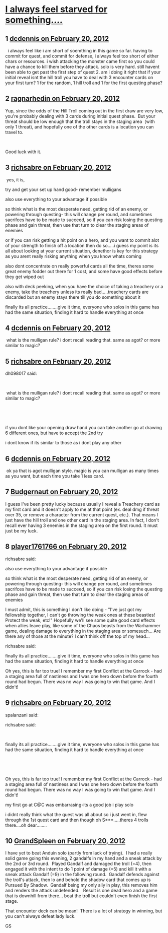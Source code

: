 # [I always feel starved for something....](https://community.fantasyflightgames.com/topic/60709-i-always-feel-starved-for-something/)

## 1 [dcdennis on February 20, 2012](https://community.fantasyflightgames.com/topic/60709-i-always-feel-starved-for-something/?do=findComment&comment=596468)

  i always feel like i am short of soemthing in this game so far. having to commit for quest, and commit for defense, i always feel too short of either chars or resources. i wish attacking the monster came first so you could have a chance to kill them before they attack. solo is very hard. still havent been able to get past the first step of quest 2. am i doing it right that if your initial reveal isnt the hill troll you have to deal with 3 encounter cards on your first turn? 1 for the random, 1 hill troll and 1 for the first questing phase?

## 2 [ragnarhedin on February 20, 2012](https://community.fantasyflightgames.com/topic/60709-i-always-feel-starved-for-something/?do=findComment&comment=596474)

Yup, since the odds of the Hill Troll coming out in the first draw are very low, you're probably dealing with 3 cards during initial quest phase.  But your threat should be low enough that the troll stays in the staging area  (with only 1 threat), and hopefully one of the other cards is a location you can travel to.

 

Good luck with it.

## 3 [richsabre on February 20, 2012](https://community.fantasyflightgames.com/topic/60709-i-always-feel-starved-for-something/?do=findComment&comment=596475)

 yes, it is,

try and get your set up hand good- remember mulligans

also use everything to your advantage if possible

so think what is the most desperate need, getting rid of an enemy, or powering through questing- this will change per round, and sometimes sacrifces have to be made to succeed, so if you can risk losing the questing phase and gain threat, then use that turn to clear the staging areas of enemies

or if you can risk getting a hit point on a hero, and you want to commit alot of your strength to finish off a location then do so.....i guess my point is its all about looking at your current situation, denethor is key for this strategy as you arent really risking anything when you know whats coming

also dont concentrate on really powerful cards all the time, theres some great enemy fodder out there for 1 cost, and some have good effects before they get wiped out

also with deck peeking, when you have the choice of taking a treachery or a enemy, take the treachery unless its really bad.....treachery cards are discarded but an enemy stays there till you do something about it

finally its all practice........give it time, everyone who solos in this game has had the same situation, finding it hard to handle everything at once

## 4 [dcdennis on February 20, 2012](https://community.fantasyflightgames.com/topic/60709-i-always-feel-starved-for-something/?do=findComment&comment=596486)

 what is the mulligan rule? i dont recall reading that. same as agot? or more similar to magic?

## 5 [richsabre on February 20, 2012](https://community.fantasyflightgames.com/topic/60709-i-always-feel-starved-for-something/?do=findComment&comment=596491)

dh098017 said:

 

 what is the mulligan rule? i dont recall reading that. same as agot? or more similar to magic?

 

 

if you dont like your opening draw hand you can take another go at drawing 6 different ones, but have to accept the 2nd try

i dont know if its similar to those as i dont play any other

## 6 [dcdennis on February 20, 2012](https://community.fantasyflightgames.com/topic/60709-i-always-feel-starved-for-something/?do=findComment&comment=596505)

 ok ya that is agot mulligan style. magic is you can mulligan as many times as you want, but each time you take 1 less card.

## 7 [Budgernaut on February 20, 2012](https://community.fantasyflightgames.com/topic/60709-i-always-feel-starved-for-something/?do=findComment&comment=596542)

I guess I've been pretty lucky because usually I reveal a Treachery card as my first card and it doesn't apply to me at that point (ex. deal dmg if threat over 35, or remove a character from the current quest, etc.). That means I just have the hill troll and one other card in the staging area. In fact, I don't recall ever having 3 enemies in the staging area on the first round. It must just be my luck.

## 8 [player1761766 on February 20, 2012](https://community.fantasyflightgames.com/topic/60709-i-always-feel-starved-for-something/?do=findComment&comment=596548)

richsabre said:

also use everything to your advantage if possible

so think what is the most desperate need, getting rid of an enemy, or powering through questing- this will change per round, and sometimes sacrifces have to be made to succeed, so if you can risk losing the questing phase and gain threat, then use that turn to clear the staging areas of enemies



I must admit, this is something I don't like doing - "I've just got my fellowship together, I can't go throwing the weak ones at these beasties! Protect the weak, etc!" Hopefully we'll see some quite good card effects when allies leave play, like some of the Chaos beasts from the Warhammer game, dealing damage to everything in the staging area or somesuch... Are there any of those at the minute? I can't think off the top of my head...

richsabre said:

finally its all practice........give it time, everyone who solos in this game has had the same situation, finding it hard to handle everything at once



Oh yes, this is far too true! I remember my first Conflict at the Carrock - had a staging area full of nastiness and I was one hero down before the fourth round had begun. There was no way I was going to win that game. And I didn't!

## 9 [richsabre on February 20, 2012](https://community.fantasyflightgames.com/topic/60709-i-always-feel-starved-for-something/?do=findComment&comment=596611)

spalanzani said:

richsabre said:

 

finally its all practice........give it time, everyone who solos in this game has had the same situation, finding it hard to handle everything at once

 

 

Oh yes, this is far too true! I remember my first Conflict at the Carrock - had a staging area full of nastiness and I was one hero down before the fourth round had begun. There was no way I was going to win that game. And I didn't!



my first go at C@C was embarrasing-its a good job i play solo

i didnt really think what the quest was all about so i just went in, flew through the 1st quest card and then though oh S***.....theres 4 trolls there....oh dear........

## 10 [GrandSpleen on February 20, 2012](https://community.fantasyflightgames.com/topic/60709-i-always-feel-starved-for-something/?do=findComment&comment=596730)

I have yet to beat Anduin solo (partly from lack of trying).  I had a really solid game going this evening, 2 gandalfs in my hand and a sneak attack by the 2nd or 3rd round.  Played Gandalf and damaged the troll (=4), then engaged it with the intent to do 1 point of damage (=5) and kill it with a sneak attack Gandalf (=9) in the following round.  Gandalf defends against the troll's attack, then lo and behold the shadow card that comes up is Pursued By Shadow.  Gandalf being my only ally in play, this removes him and renders the attack undefended.   Result is one dead hero and a game that is downhill from there... beat the troll but couldn't even finish the first stage.

That encounter deck can be mean!  There is a lot of strategy in winning, but you can't always defeat lady luck.

GS

